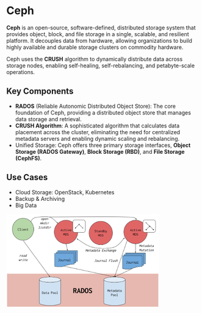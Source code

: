 # Ceph

**Ceph** is an open-source, software-defined, distributed storage system that provides object, block, and file storage in a single, scalable, and resilient platform. It decouples data from hardware, allowing organizations to build highly available and durable storage clusters on commodity hardware.

Ceph uses the **CRUSH** algorithm to dynamically distribute data across storage nodes, enabling self-healing, self-rebalancing, and petabyte-scale operations.

## Key Components

- **RADOS** (Reliable Autonomic Distributed Object Store): The core foundation of Ceph, providing a distributed object store that manages data storage and retrieval. 
- **CRUSH Algorithm**: A sophisticated algorithm that calculates data placement across the cluster, eliminating the need for centralized metadata servers and enabling dynamic scaling and rebalancing. 
- Unified Storage: Ceph offers three primary storage interfaces, **Object Storage (RADOS Gateway)**, **Block Storage (RBD)**, and **File Storage (CephFS)**.

## Use Cases

- Cloud Storage: OpenStack, Kubernetes
- Backup & Archiving
- Big Data

<img src="images/cephfs-architecture.svg" width="400" />
